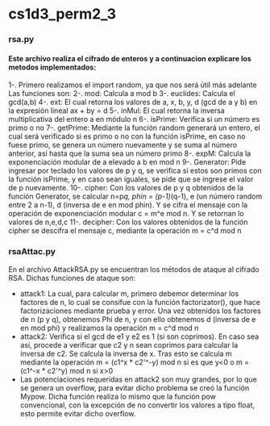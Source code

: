 # cs1d3_perm2_3

### rsa.py
#### Este archivo realiza el cifrado de enteros y a continuacion explicare los metodos implementados: 
1-. Primero realizamos el import random, ya que nos será útil más adelante
Las funciones son:
2-. mod: Calcula a mod b
3-. euclides: Calcula el gcd(a,b)
4-. ext: El cual retorna los valores de a, x, b, y, d (gcd de a y b) en la expresión lineal ax + by = d
5-. inMul: El cual retorna la inversa multiplicativa del entero a en módulo n
6-. isPrime: Verifica si un número es primo o no
7-. getPrime: Mediante la función random generará un entero, el cual será verificado si es primo o no con la función isPrime, en caso no fuese primo, se genera un número nuevamente y se suma al número anterior, así hasta que la suma sea un número primo
8-. expM: Calcula la exponenciación modular de a elevado a b en mod n
9-. Generator: Pide ingresar por teclado los valores de p y q, se verifica si estos son primos con la función isPrime, y en caso sean iguales, se pide que se ingrese el valor de p nuevamente.
10-. cipher: Con los valores de p y q obtenidos de la función Generator, se calcular n=p*q, phin = (p-1)*(q-1), e (un número random entre 2 a n-1), d (inversa de e en mod phin). Y se cifra el mensaje con la operación de exponenciación modular c = m^e mod n. Y se retornan lo valores de n,e,d,c
11-. decipher: Con los valores obtenidos de la función cipher se descifra el mensaje c, mediante la operación m = c^d mod n 

### rsaAttac.py

En el archivo AttackRSA.py se encuentran los métodos de ataque al cifrado RSA. Dichas funciones de ataque son:
- attack1: La cual, para calcular m, primero debemor determinar los factores de n, lo cual se consifue con la función factorizator(), que hace factorizaciones mediante prueba y error. Una vez obtenidos los factores de n (p y q), obtenemos Phi de n, y con ello obtenemos d (inversa de e en mod phi) y realizamos la operación m = c^d mod n
- attack2: Verifica si el gcd de e1 y e2 es 1 (si son coprimos). En caso sea así, procede a verificar que c2 y n sean coprimos para calcular la inversa de c2. Se calcula la inversa de x. Tras esto se calcula m mediante la operación m = (c1^x * c2'^-y) mod n si es que y<0 o m = (c1^-x * c2'^y) mod n si x>0
- Las potenciaciones requeridas en attack2 son muy grandes, por lo que se genera un overflow, para evitar dicho problema se creó la función Mypow. Dicha función realiza lo mismo que la función pow convencional, con la excepción de no convertir los valores a tipo float, esto permite evitar dicho overflow.

